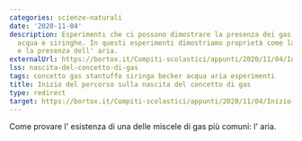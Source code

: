 ```yaml
---
categories: scienze-naturali
date: '2020-11-04'
description: Esperimenti che ci possono dimostrare la presenza dei gas, con becker,
  acqua e siringhe. In questi esperimenti dimostriamo proprietà come la comprimibilità
  e la presenza dell' aria.
externalUrl: https://bortox.it/Compiti-scolastici/appunti/2020/11/04/Inizio-percorso-lss-nascita-del-concetto-di-gas.html
lss: nascita-del-concetto-di-gas
tags: concetto gas stantuffo siringa becker acqua aria esperimenti
title: Inizio del percorso sulla nascita del concetto di gas
type: redirect
target: https://bortox.it/Compiti-scolastici/appunti/2020/11/04/Inizio-percorso-lss-nascita-del-concetto-di-gas.html
---
```

Come provare l' esistenza di una delle miscele di gas più comuni: l' aria.
